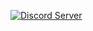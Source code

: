 [![Discord Server](https://cdn.discordapp.com/attachments/889460739050446868/902179159743283220/JS.jpg)](https://discord.gg/Zf4A5Emt)
